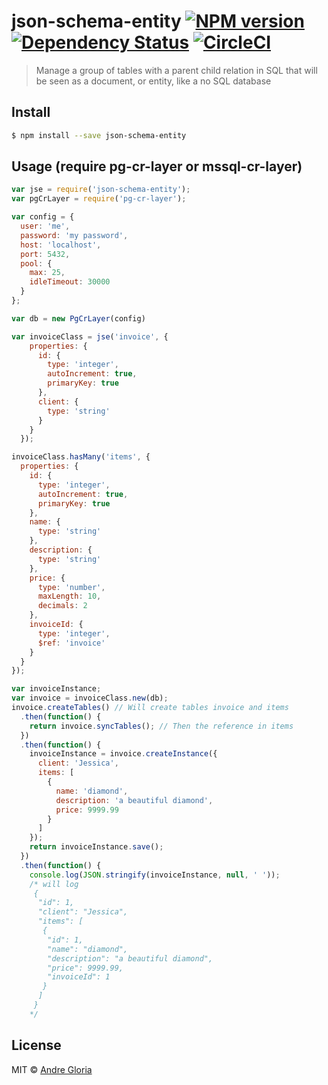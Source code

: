 # json-schema-entity [![NPM version][npm-image]][npm-url] [![Dependency Status][daviddm-image]][daviddm-url] [![CircleCI](https://circleci.com/gh/andrglo/json-schema-entity.svg?style=svg)](https://circleci.com/gh/andrglo/json-schema-entity)
> Manage a group of tables with a parent child relation in SQL that will be seen as a document, or entity, like a no SQL database

## Install

```sh
$ npm install --save json-schema-entity
```

## Usage (require pg-cr-layer or mssql-cr-layer)

```js
var jse = require('json-schema-entity');
var pgCrLayer = require('pg-cr-layer');

var config = {
  user: 'me',
  password: 'my password',
  host: 'localhost',
  port: 5432,
  pool: {
    max: 25,
    idleTimeout: 30000
  }
};

var db = new PgCrLayer(config)

var invoiceClass = jse('invoice', {
    properties: {
      id: {
        type: 'integer',
        autoIncrement: true,
        primaryKey: true
      },
      client: {
        type: 'string'
      }
    }
  });

invoiceClass.hasMany('items', {
  properties: {
    id: {
      type: 'integer',
      autoIncrement: true,
      primaryKey: true
    },
    name: {
      type: 'string'
    },
    description: {
      type: 'string'
    },
    price: {
      type: 'number',
      maxLength: 10,
      decimals: 2
    },
    invoiceId: {
      type: 'integer',
      $ref: 'invoice'
    }
  }
});

var invoiceInstance;
var invoice = invoiceClass.new(db);
invoice.createTables() // Will create tables invoice and items
  .then(function() {
    return invoice.syncTables(); // Then the reference in items
  })
  .then(function() {
    invoiceInstance = invoice.createInstance({
      client: 'Jessica',
      items: [
        {
          name: 'diamond',
          description: 'a beautiful diamond',
          price: 9999.99
        }
      ]
    });
    return invoiceInstance.save();
  })
  .then(function() {
    console.log(JSON.stringify(invoiceInstance, null, ' '));
    /* will log
     {
      "id": 1,
      "client": "Jessica",
      "items": [
       {
        "id": 1,
        "name": "diamond",
        "description": "a beautiful diamond",
        "price": 9999.99,
        "invoiceId": 1
       }
      ]
     }
    */

```

## License

MIT © [Andre Gloria]()


[npm-image]: https://badge.fury.io/js/json-schema-entity.svg
[npm-url]: https://npmjs.org/package/json-schema-entity
[daviddm-image]: https://david-dm.org/andrglo/json-schema-entity.svg?theme=shields.io
[daviddm-url]: https://david-dm.org/andrglo/json-schema-entity

